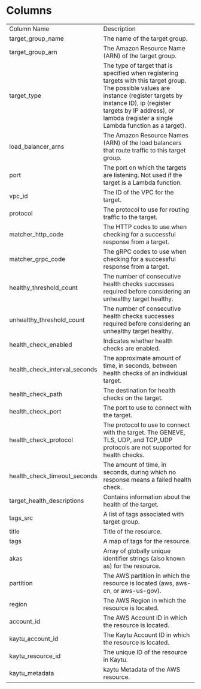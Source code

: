 # Columns  

<table>
	<tr><td>Column Name</td><td>Description</td></tr>
	<tr><td>target_group_name</td><td>The name of the target group.</td></tr>
	<tr><td>target_group_arn</td><td>The Amazon Resource Name (ARN) of the target group.</td></tr>
	<tr><td>target_type</td><td>The type of target that is specified when registering targets with this target group. The possible values are instance (register targets by instance ID), ip (register targets by IP address), or lambda (register a single Lambda function as a target).</td></tr>
	<tr><td>load_balancer_arns</td><td>The Amazon Resource Names (ARN) of the load balancers that route traffic to this target group.</td></tr>
	<tr><td>port</td><td>The port on which the targets are listening. Not used if the target is a Lambda function.</td></tr>
	<tr><td>vpc_id</td><td>The ID of the VPC for the target.</td></tr>
	<tr><td>protocol</td><td>The protocol to use for routing traffic to the target.</td></tr>
	<tr><td>matcher_http_code</td><td>The HTTP codes to use when checking for a successful response from a target.</td></tr>
	<tr><td>matcher_grpc_code</td><td>The gRPC codes to use when checking for a successful response from a target.</td></tr>
	<tr><td>healthy_threshold_count</td><td>The number of consecutive health checks successes required before considering an unhealthy target healthy.</td></tr>
	<tr><td>unhealthy_threshold_count</td><td>The number of consecutive health checks successes required before considering an unhealthy target healthy.</td></tr>
	<tr><td>health_check_enabled</td><td>Indicates whether health checks are enabled.</td></tr>
	<tr><td>health_check_interval_seconds</td><td>The approximate amount of time, in seconds, between health checks of an individual target.</td></tr>
	<tr><td>health_check_path</td><td>The destination for health checks on the target.</td></tr>
	<tr><td>health_check_port</td><td>The port to use to connect with the target.</td></tr>
	<tr><td>health_check_protocol</td><td>The protocol to use to connect with the target. The GENEVE, TLS, UDP, and TCP_UDP protocols are not supported for health checks.</td></tr>
	<tr><td>health_check_timeout_seconds</td><td>The amount of time, in seconds, during which no response means a failed health check.</td></tr>
	<tr><td>target_health_descriptions</td><td>Contains information about the health of the target.</td></tr>
	<tr><td>tags_src</td><td>A list of tags associated with target group.</td></tr>
	<tr><td>title</td><td>Title of the resource.</td></tr>
	<tr><td>tags</td><td>A map of tags for the resource.</td></tr>
	<tr><td>akas</td><td>Array of globally unique identifier strings (also known as) for the resource.</td></tr>
	<tr><td>partition</td><td>The AWS partition in which the resource is located (aws, aws-cn, or aws-us-gov).</td></tr>
	<tr><td>region</td><td>The AWS Region in which the resource is located.</td></tr>
	<tr><td>account_id</td><td>The AWS Account ID in which the resource is located.</td></tr>
	<tr><td>kaytu_account_id</td><td>The Kaytu Account ID in which the resource is located.</td></tr>
	<tr><td>kaytu_resource_id</td><td>The unique ID of the resource in Kaytu.</td></tr>
	<tr><td>kaytu_metadata</td><td>kaytu Metadata of the AWS resource.</td></tr>
</table>
